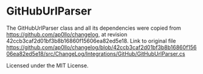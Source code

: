 # GitHubUrlParser

The GitHubUrlParser class and all its dependencies were copied from https://github.com/ap0llo/changelog, at revision 42ccb3caf2d01bf3b8b16860f15606ea82ed5e18.
Link to original file https://github.com/ap0llo/changelog/blob/42ccb3caf2d01bf3b8b16860f15606ea82ed5e18/src/ChangeLog/Integrations/GitHub/GitHubUrlParser.cs

Licensed under the MIT License.